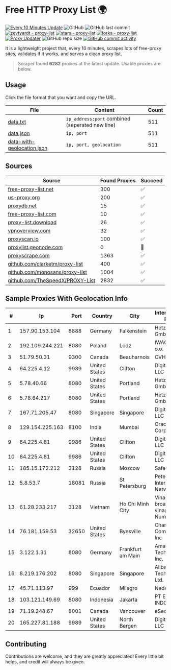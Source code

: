 
# Free HTTP Proxy List 🌍

[![Every 10 Minutes Update](https://github.com/mertguvencli/http-proxy-list/actions/workflows/main.yml/badge.svg?branch=main)](https://github.com/mertguvencli/http-proxy-list/actions/workflows/main.yml)
![GitHub](https://img.shields.io/github/license/mertguvencli/http-proxy-list)
![GitHub last commit](https://img.shields.io/github/last-commit/mertguvencli/http-proxy-list)
[![zevtyardt - proxy-list](https://img.shields.io/static/v1?label=zevtyardt&message=proxy-list&color=blue&logo=github)](https://github.com/zevtyardt/proxy-list "Go to GitHub repo")
[![stars - proxy-list](https://img.shields.io/github/stars/zevtyardt/proxy-list?style=social)](https://github.com/zevtyardt/proxy-list)
[![forks - proxy-list](https://img.shields.io/github/forks/zevtyardt/proxy-list?style=social)](https://github.com/zevtyardt/proxy-list)
[![Proxy Updater](https://github.com/zevtyardt/proxy-list/workflows/Proxy%20Updater/badge.svg)](https://github.com/zevtyardt/proxy-list/actions?query=workflow:"Proxy+Updater")
![GitHub repo size](https://img.shields.io/github/repo-size/zevtyardt/proxy-list)
[![GitHub commit activity](https://img.shields.io/github/commit-activity/m/zevtyardt/proxy-list?logo=commits)](https://github.com/zevtyardt/proxy-list/commits/main)

It is a lightweight project that, every 10 minutes, scrapes lots of free-proxy sites, validates if it works, and serves a clean proxy list.

> Scraper found **6282** proxies at the latest update. Usable proxies are below.

## Usage

Click the file format that you want and copy the URL.

|File|Content|Count|
|----|-------|-----|
|[data.txt](https://raw.githubusercontent.com/mertguvencli/http-proxy-list/main/proxy-list/data.txt)|`ip_address:port` combined (seperated new line)|511|
|[data.json](https://raw.githubusercontent.com/mertguvencli/http-proxy-list/main/proxy-list/data.json)|`ip, port`|511|
|[data-with-geolocation.json](https://raw.githubusercontent.com/mertguvencli/http-proxy-list/main/proxy-list/data-with-geolocation.json)|`ip, port, geolocation`|511|

## Sources

|Source|Found Proxies|Succeed|
|------|-------------|-------|
|[free-proxy-list.net](https://free-proxy-list.net)|300|✅|
|[us-proxy.org](https://www.us-proxy.org)|200|✅|
|[proxydb.net](http://proxydb.net)|15|✅|
|[free-proxy-list.com](https://free-proxy-list.com/?page=&port=&type%5B%5D=http&type%5B%5D=https&up_time=0&search=Search)|10|✅|
|[proxy-list.download](https://www.proxy-list.download/HTTP)|26|✅|
|[vpnoverview.com](https://vpnoverview.com/privacy/anonymous-browsing/free-proxy-servers)|32|✅|
|[proxyscan.io](https://www.proxyscan.io)|100|✅|
|[proxylist.geonode.com](https://proxylist.geonode.com/api/proxy-list?limit=300&page=1&sort_by=lastChecked&sort_type=desc&protocols=http,https)|0|🚫|
|[proxyscrape.com](https://api.proxyscrape.com/v2/?request=displayproxies&protocol=http&timeout=10000&country=all&ssl=all&anonymity=all)|1363|✅|
|[github.com/clarketm/proxy-list](https://raw.githubusercontent.com/clarketm/proxy-list/master/proxy-list-raw.txt)|400|✅|
|[github.com/monosans/proxy-list](https://raw.githubusercontent.com/monosans/proxy-list/main/proxies/http.txt)|1004|✅|
|[github.com/TheSpeedX/PROXY-List](https://raw.githubusercontent.com/TheSpeedX/PROXY-List/master/http.txt)|2832|✅|


## Sample Proxies With Geolocation Info

|#|Ip|Port|Country|City|Internet Service Provider|
|-|--|----|-------|----|-------------------------|
|1|157.90.153.104|8888|Germany|Falkenstein|Hetzner Online GmbH|
|2|192.109.244.221|8080|Poland|Lodz|IWACOM Sp. z o.o.|
|3|51.79.50.31|9300|Canada|Beauharnois|OVH SAS|
|4|64.225.4.12|9989|United States|Clifton|DigitalOcean, LLC|
|5|5.78.40.66|8080|United States|Portland|Hetzner Online GmbH|
|6|5.78.64.217|8080|United States|Portland|Hetzner Online GmbH|
|7|167.71.205.47|8080|Singapore|Singapore|DigitalOcean, LLC|
|8|129.154.225.163|8100|India|Mumbai|Oracle Corporation|
|9|64.225.4.81|9986|United States|Clifton|DigitalOcean, LLC|
|10|64.225.4.81|9986|United States|Clifton|DigitalOcean, LLC|
|11|185.15.172.212|3128|Russia|Moscow|SafeData LLC|
|12|5.8.53.7|18081|Russia|St Petersburg|Petersburg Internet Network ltd|
|13|61.28.233.217|3128|Vietnam|Ho Chi Minh City|Vinadata broadcast via vinagame AS Number|
|14|76.181.159.53|32650|United States|Byesville|Charter Communications Inc|
|15|3.122.1.31|8080|Germany|Frankfurt am Main|Amazon Technologies Inc.|
|16|8.219.176.202|8080|Singapore|Singapore|Alibaba (US) Technology Co., Ltd.|
|17|45.71.113.97|999|Ecuador|Milagro|Nedetel S.A.|
|18|103.121.149.69|8080|Indonesia|Jakarta|PT EMERIO INDONESIA|
|19|71.19.248.67|8001|Canada|Vancouver|eSecureData|
|20|165.227.81.188|9989|United States|North Bergen|DigitalOcean, LLC|



## Contributing

Contributions are welcome, and they are greatly appreciated! Every
little bit helps, and credit will always be given.

